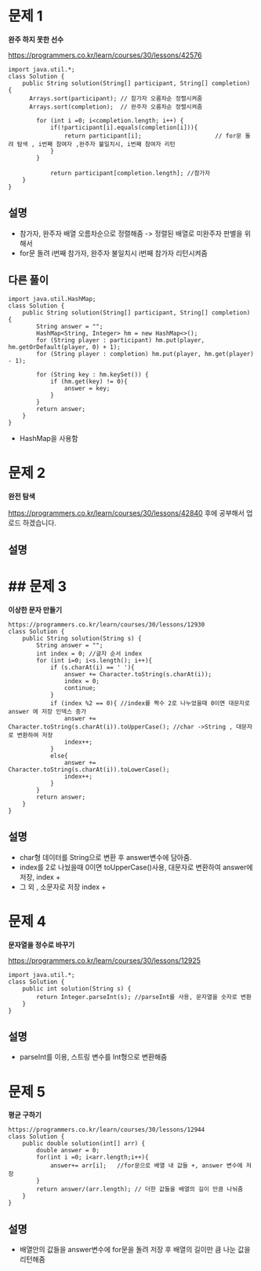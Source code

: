 # 문제 1 

**완주 하지 못한 선수**

https://programmers.co.kr/learn/courses/30/lessons/42576
```
import java.util.*;
class Solution {
    public String solution(String[] participant, String[] completion) {
      Arrays.sort(participant); // 참가자 오름차순 정렬시켜줌
      Arrays.sort(completion);  // 완주자 오름차순 정렬시켜줌
        
        for (int i =0; i<completion.length; i++) {
            if(!participant[i].equals(completion[i])){
                return participant[i];                     // for문 돌려 탐색 , i번째 참여자 ,완주자 불일치시, i번째 참여자 리턴
            }       
        }
        
            return participant[completion.length]; //참가자
    }
}
```
## 설명
  * 참가자, 완주자 배열 오름차순으로 정렬해줌 -> 정렬된 배열로 미완주자 판별을 위해서
  * for문 돌려 i번째 참가자, 완주자 불일치시 i번째 참가자 리턴시켜줌 

## 다른 풀이
```
import java.util.HashMap;
class Solution {
    public String solution(String[] participant, String[] completion) {
        String answer = "";
        HashMap<String, Integer> hm = new HashMap<>();
        for (String player : participant) hm.put(player, hm.getOrDefault(player, 0) + 1);
        for (String player : completion) hm.put(player, hm.get(player) - 1);

        for (String key : hm.keySet()) {
            if (hm.get(key) != 0){
                answer = key;
            }
        }
        return answer;
    }
}
```
* HashMap을 사용함 


# 문제 2 

**완전 탐색**

https://programmers.co.kr/learn/courses/30/lessons/42840
후에 공부해서 업로드 하겠습니다.
## 설명

# ## 문제 3

**이상한 문자 만들기**
```
https://programmers.co.kr/learn/courses/30/lessons/12930
class Solution {
    public String solution(String s) {
        String answer = "";
        int index = 0; //글자 순서 index
        for (int i=0; i<s.length(); i++){
            if (s.charAt(i) == ' '){
                answer += Character.toString(s.charAt(i));
                index = 0;
                continue;
            }
            if (index %2 == 0){ //index를 짝수 2로 나누었을때 0이면 대문자로 answer 에 저장 인덱스 증가
                answer += Character.toString(s.charAt(i)).toUpperCase(); //char ->String , 대문자로 변환하여 저장 
                index++;
            }
            else{ 
                answer += Character.toString(s.charAt(i)).toLowerCase(); 
                index++;
            }
        }
        return answer;
    }
}
```
## 설명
* char형 데이터를 String으로 변환 후 answer변수에 담아줌.
* index를 2로 나눴을때 0이면 toUpperCase()사용, 대문자로 변환하여 answer에 저장,  index +
* 그 외 , 소문자로 저장 index +
#  문제 4 

**문자열을 정수로 바꾸기**

https://programmers.co.kr/learn/courses/30/lessons/12925
```
import java.util.*;
class Solution {
    public int solution(String s) {
        return Integer.parseInt(s); //parseInt를 사용, 문자열을 숫자로 변환 
    }
}
```

## 설명
* parseInt를 이용, 스트링 변수를 Int형으로 변환해줌
#  문제 5

**평균 구하기**

```
https://programmers.co.kr/learn/courses/30/lessons/12944
class Solution {
    public double solution(int[] arr) {
        double answer = 0;
        for(int i =0; i<arr.length;i++){
            answer+= arr[i];   //for문으로 배열 내 값들 +, answer 변수에 저장
        }
        return answer/(arr.length); // 더한 값들을 배열의 길이 만큼 나눠줌
    }
}
```
## 설명
* 배열안의 값들을 answer변수에 for문을 돌려 저장 후 배열의 길이만 큼 나눈 값을 리턴해줌
